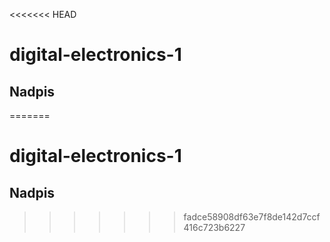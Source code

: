 <<<<<<< HEAD
# digital-electronics-1
## Nadpis


=======
# digital-electronics-1
## Nadpis


>>>>>>> fadce58908df63e7f8de142d7ccf416c723b6227
